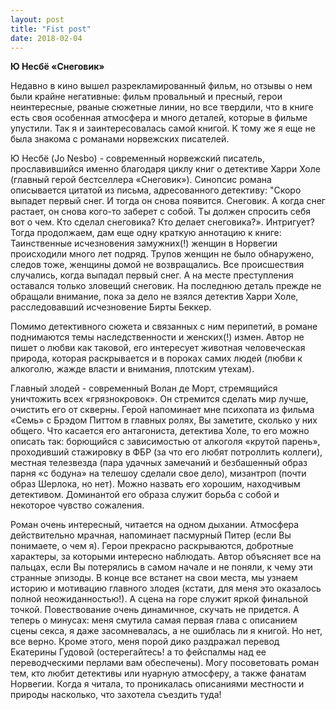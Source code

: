 ```yaml
---
layout: post
title: "Fist post"
date: 2018-02-04
---
```


**Ю Несбё «Снеговик»**

Недавно в кино вышел разрекламированный фильм, но отзывы о нем были крайне негативные: фильм провальный и пресный, герои неинтересные, рваные сюжетные линии, но все твердили, что в книге есть своя особенная атмосфера и много деталей, которые в фильме упустили. Так я и заинтересовалась самой книгой. К тому же я еще не была знакома с романами норвежских писателей.

Ю Несбё (Jo Nesbo) - современный норвежский писатель, прославившийся именно благодаря циклу книг о детективе Харри Холе (главный герой бестселлера «Снеговик»). Синопсис романа описывается цитатой из письма, адресованного детективу:
"Скоро выпадет первый снег. И тогда он снова появится. Снеговик. А когда снег растает, он снова кого-то заберет с собой. Ты должен спросить себя вот о чем. Кто сделал снеговика? Кто делает снеговика?». Интригует? Тогда продолжаем, дам еще одну краткую аннотацию к книге:
Таинственные исчезновения замужних(!) женщин в Норвегии происходили много лет подряд. Трупов женщин не было обнаружено, следов тоже, женщины домой не возвращались. Все происшествия случались, когда выпадал первый снег. А на месте преступления оставался только зловещий снеговик. На последнюю деталь прежде не обращали внимание, пока за дело не взялся детектив Харри Холе, расследовавший исчезновение Бирты Беккер.

Помимо детективного сюжета и связанных с ним перипетий, в романе поднимаются темы наследственности и женских(!) измен. Автор не пишет о любви как таковой, его интересует животная человеческая природа, которая раскрывается и в пороках самих людей (любви к алкоголю, жажде власти и внимания, плотским утехам).

Главный злодей - современный Волан де Морт, стремящийся уничтожить всех «грязнокровок». Он стремится сделать мир лучше, очистить его от скверны. Герой напоминает мне психопата из фильма «Семь» с Брэдом Питтом в главных ролях, Вы заметите, сколько у них общего.
Что касается его антагониста, детектива Холе, то его можно описать так: борющийся с зависимостью от алкоголя «крутой парень», проходивший стажировку в ФБР (за что его любят потроллить коллеги), местная телезвезда (пара удачных замечаний и безбашенный образ парня «с бодуна» на телешоу сделали свое дело), мизантроп (почти образ Шерлока, но нет). Можно назвать его хорошим, находчивым детективом. Доминантой его образа служит борьба с собой и некоторое чувство сожаления.

Роман очень интересный, читается на одном дыхании. Атмосфера действительно мрачная, напоминает пасмурный Питер (если Вы понимаете, о чем я). Герои прекрасно раскрываются, добротные характеры, за которыми интересно наблюдать. Автор объясняет все на пальцах, если Вы потерялись в самом начале и не поняли, к чему эти странные эпизоды. В конце все встанет на свои места, мы узнаем историю и мотивацию главного злодея (кстати, для меня это оказалось полной неожиданностью!). А сцена на горе служит яркой финальной точкой. Повествование очень динамичное, скучать не придется. 
А теперь о минусах: меня смутила самая первая глава с описанием сцены секса, я даже засомневалась, а не ошиблась ли я книгой. Но нет, все верно.
Кроме этого, меня порой дико раздражал перевод Екатерины Гудовой (остерегайтесь! а то фейспалмы над ее переводческими перлами вам обеспечены). Могу посоветовать роман тем, кто любит детективы или нуарную атмосферу, а также фанатам Норвегии. Когда я читала, то проникалась описаниями местности и природы насколько, что захотела съездить туда!
